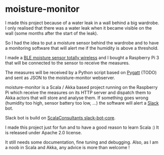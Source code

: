 # moisture-monitor
I made this project because of a water leak in a wall behind a big wardrobe. I only realised that there was a water leak when it became visible on the wall (some months after the start of the leak).

So I had the idea to put a moisture sensor behind the wardrobe and to have a monitoring software that will alert me if the humidity is above a threshold.

I made a [BLE moisture sensor totally wireless](https://github.com/lcor1979/moisture-monitor-sensor) and I bought a Raspberry Pi 3 that will be connected to the sensor to receive the measures.

The measures will be received by a Python script based on [Pygatt](https://github.com/peplin/pygatt) (TODO) and sent as JSON to the moisture-monitor webserver.

moisture-monitor is a Scala / Akka based project running on the Raspberry Pi which receive the measures on its HTTP server and dispatch them to Akka actors that will store and analyse them. If something goes wrong (humidity too high, sensor battery too low, ...) the software will alert a [Slack](https://slack.com) bot.

Slack bot is build on [ScalaConsultants slack-bot-core](https://github.com/ScalaConsultants/scala-slack-bot-core).

I made this project just for fun and to have a good reason to learn Scala :)
It is released under Apache 2.0 license.

It still needs some documentation, fine tuning and debugging.
Also, as I am a noob in Scala and Akka, any advice is more than welcome !
